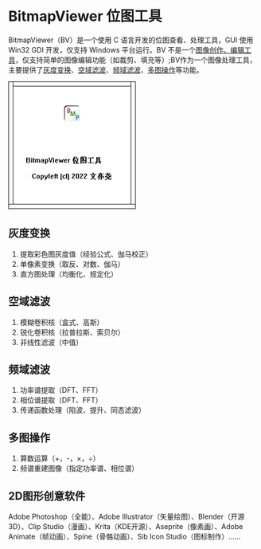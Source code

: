 # BitmapViewer 位图工具

BitmapViewer（BV）是一个使用 C 语言开发的位图查看、处理工具，GUI 使用 Win32 GDI 开发，仅支持 Windows 平台运行。BV 不是一个[图像创作、编辑工具](#2D图形创意软件)，仅支持简单的图像编辑功能（如裁剪、填充等）;BV作为一个图像处理工具，主要提供了[灰度变换](#灰度变换)、[空域滤波](#空域滤波)、[频域滤波](#频域滤波)、[多图操作](#多图操作)等功能。

![](result/code_page/about.bmp)

## 灰度变换

1. 提取彩色图灰度值（经验公式、伽马校正）
2. 单像素变换（取反、对数、伽马）
3. 直方图处理（均衡化、规定化）

## 空域滤波

1. 模糊卷积核（盒式、高斯）
2. 锐化卷积核（拉普拉斯、索贝尔）
3. 非线性滤波（中值）

## 频域滤波

1. 功率谱提取（DFT、FFT）
2. 相位谱提取（DFT、FFT）
3. 传递函数处理（陷波、提升、同态滤波）

## 多图操作

1. 算数运算（+，-，×，÷）
2. 频谱重建图像（指定功率谱、相位谱）

## 2D图形创意软件

Adobe Photoshop（全能）、Adobe Illustrator（矢量绘图）、Blender（开源3D）、Clip Studio（漫画）、Krita（KDE开源）、Aseprite（像素画）、Adobe Animate（帧动画）、Spine（骨骼动画）、Sib Icon Studio（图标制作）……
